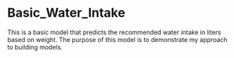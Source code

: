 # Basic_Water_Intake
This is a basic model that predicts the recommended water intake in liters based on weight. The purpose of this model is to demonstrate my approach to building models. 
